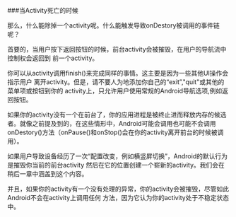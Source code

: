 ###当Activity死亡的时候

那么，什么能除掉一个activity呢。什么能触发导致onDestory被调用的事件链呢？

首要的，当用户按下返回按钮的时候，前台activity会被摧毁，在用户的导航流中控制权会返回到
前一个activity。

你可以从activity调用finish()来完成同样的事情。这主要是因为一些其他UI操作会指示用户
离开activity。但是，请不要人为地添加你自己的“exit”,"quit"或其他的菜单项或按钮到你的
activity上，只允许用户使用常规的Android导航选项,例如返回按钮。

如果你的activity没有一个在前台了，你的应用进程是被终止进而释放内存的候选者。就像之前提及到的，在这些情形中，Android可能会调用也可能不会调用onDestory()方法（onPause()和onStop()会在你的activity离开前台的时候被调用）。

如果用户导致设备经历了一次“配置改变，例如横竖屏切换”，Android的默认行为是摧毁你当前的前台activity
然后在它的位置创建一个崭新的activity。我们会在稍后一章中涵盖到这个内容。

并且，如果你的activity有一个没有处理的异常，你的activity会被摧毁，尽管如此Android不会在activity上调用任何
方法，因为它认为你的activity处于不稳定状态中。


